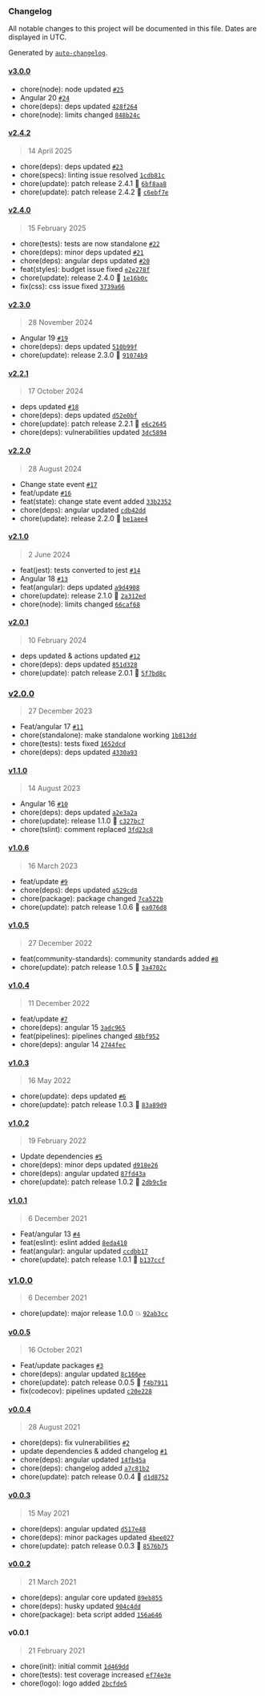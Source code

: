 ### Changelog

All notable changes to this project will be documented in this file. Dates are displayed in UTC.

Generated by [`auto-changelog`](https://github.com/CookPete/auto-changelog).

#### [v3.0.0](https://github.com/Celtian/ngx-suspense-of/compare/v2.4.2...v3.0.0)

- chore(node): node updated [`#25`](https://github.com/Celtian/ngx-suspense-of/pull/25)
- Angular 20 [`#24`](https://github.com/Celtian/ngx-suspense-of/pull/24)
- chore(deps): deps updated [`428f264`](https://github.com/Celtian/ngx-suspense-of/commit/428f264a6a8cfa7426c19a88f76b29194f5c4a51)
- chore(node): limits changed [`848b24c`](https://github.com/Celtian/ngx-suspense-of/commit/848b24c7a2c9d169498f95e9631d71d027b101f4)

#### [v2.4.2](https://github.com/Celtian/ngx-suspense-of/compare/v2.4.0...v2.4.2)

> 14 April 2025

- chore(deps): deps updated [`#23`](https://github.com/Celtian/ngx-suspense-of/pull/23)
- chore(specs): linting issue resolved [`1cdb81c`](https://github.com/Celtian/ngx-suspense-of/commit/1cdb81ccca6c88b5d13a14506a6a0fdc26d835a3)
- chore(update): patch release 2.4.1 🐛 [`6bf8aa8`](https://github.com/Celtian/ngx-suspense-of/commit/6bf8aa81192626a9cc363dfba3827c352e0e47a6)
- chore(update): patch release 2.4.2 🐛 [`c6ebf7e`](https://github.com/Celtian/ngx-suspense-of/commit/c6ebf7e1272f5303f221747601bd8cf3f9907c8d)

#### [v2.4.0](https://github.com/Celtian/ngx-suspense-of/compare/v2.3.0...v2.4.0)

> 15 February 2025

- chore(tests): tests are now standalone [`#22`](https://github.com/Celtian/ngx-suspense-of/pull/22)
- chore(deps): minor deps updated [`#21`](https://github.com/Celtian/ngx-suspense-of/pull/21)
- chore(deps): angular deps updated [`#20`](https://github.com/Celtian/ngx-suspense-of/pull/20)
- feat(styles): budget issue fixed [`e2e278f`](https://github.com/Celtian/ngx-suspense-of/commit/e2e278f724dfbacb47b12726fe5325b7febda063)
- chore(update): release 2.4.0 🚀 [`1e16b0c`](https://github.com/Celtian/ngx-suspense-of/commit/1e16b0c4e011f256fde791a69f4b2abfa87320a3)
- fix(css): css issue fixed [`3739a66`](https://github.com/Celtian/ngx-suspense-of/commit/3739a6682848c3624e2812179231e8d48852878d)

#### [v2.3.0](https://github.com/Celtian/ngx-suspense-of/compare/v2.2.1...v2.3.0)

> 28 November 2024

- Angular 19 [`#19`](https://github.com/Celtian/ngx-suspense-of/pull/19)
- chore(deps): deps updated [`510b99f`](https://github.com/Celtian/ngx-suspense-of/commit/510b99f6d1597568b20169ac23433a056992ec64)
- chore(update): release 2.3.0 🚀 [`91074b9`](https://github.com/Celtian/ngx-suspense-of/commit/91074b995c0a99f6129df25c0d67e87f70ce3ac0)

#### [v2.2.1](https://github.com/Celtian/ngx-suspense-of/compare/v2.2.0...v2.2.1)

> 17 October 2024

- deps updated [`#18`](https://github.com/Celtian/ngx-suspense-of/pull/18)
- chore(deps): deps updated [`d52e0bf`](https://github.com/Celtian/ngx-suspense-of/commit/d52e0bf0717b06b722c040fc884c2e1d5505b5a8)
- chore(update): patch release 2.2.1 🐛 [`e6c2645`](https://github.com/Celtian/ngx-suspense-of/commit/e6c2645e0575f6127a0cebba1b0daefa3bc2ea80)
- chore(deps): vulnerabilities updated [`3dc5894`](https://github.com/Celtian/ngx-suspense-of/commit/3dc5894a3c65df2349a79b954687a555c9c323ec)

#### [v2.2.0](https://github.com/Celtian/ngx-suspense-of/compare/v2.1.0...v2.2.0)

> 28 August 2024

- Change state event [`#17`](https://github.com/Celtian/ngx-suspense-of/pull/17)
- feat/update [`#16`](https://github.com/Celtian/ngx-suspense-of/pull/16)
- feat(state): change state event added [`33b2352`](https://github.com/Celtian/ngx-suspense-of/commit/33b2352ccc436179de4e1e51a119ba2b462ef8f0)
- chore(deps): angular updated [`cdb42dd`](https://github.com/Celtian/ngx-suspense-of/commit/cdb42dd6777b91f4e5020692bfe22fde8f3232b6)
- chore(update): release 2.2.0 🚀 [`be1aee4`](https://github.com/Celtian/ngx-suspense-of/commit/be1aee4ea3d26b44214f7e91bd52d137272bf848)

#### [v2.1.0](https://github.com/Celtian/ngx-suspense-of/compare/v2.0.1...v2.1.0)

> 2 June 2024

- feat(jest): tests converted to jest [`#14`](https://github.com/Celtian/ngx-suspense-of/pull/14)
- Angular 18 [`#13`](https://github.com/Celtian/ngx-suspense-of/pull/13)
- feat(angular): deps updated [`a9d4908`](https://github.com/Celtian/ngx-suspense-of/commit/a9d49088416bc599efad900957739f0c3a83bf82)
- chore(update): release 2.1.0 🚀 [`2a312ed`](https://github.com/Celtian/ngx-suspense-of/commit/2a312ed9c086807334ed4e6a28279a04ed194eae)
- chore(node): limits changed [`66caf68`](https://github.com/Celtian/ngx-suspense-of/commit/66caf685c8e6ddfad784225a992957551d51c737)

#### [v2.0.1](https://github.com/Celtian/ngx-suspense-of/compare/v2.0.0...v2.0.1)

> 10 February 2024

- deps updated & actions updated [`#12`](https://github.com/Celtian/ngx-suspense-of/pull/12)
- chore(deps): deps updated [`851d328`](https://github.com/Celtian/ngx-suspense-of/commit/851d3281041fb407d58e00597e254bd967c554a0)
- chore(update): patch release 2.0.1 🐛 [`5f7bd8c`](https://github.com/Celtian/ngx-suspense-of/commit/5f7bd8cadc789e90e5ae157c90fdcb4dfb89be01)

### [v2.0.0](https://github.com/Celtian/ngx-suspense-of/compare/v1.1.0...v2.0.0)

> 27 December 2023

- Feat/angular 17 [`#11`](https://github.com/Celtian/ngx-suspense-of/pull/11)
- chore(standalone): make standalone working [`1b813dd`](https://github.com/Celtian/ngx-suspense-of/commit/1b813ddf32d6bd256ef542e2a79c8094c1a5f8f9)
- chore(tests): tests fixed [`1652dcd`](https://github.com/Celtian/ngx-suspense-of/commit/1652dcd8e3b1ba8bf991524d050995200b4819bc)
- chore(deps): deps updated [`4330a93`](https://github.com/Celtian/ngx-suspense-of/commit/4330a9329d601bf37108547ec8908560b2c0d1ae)

#### [v1.1.0](https://github.com/Celtian/ngx-suspense-of/compare/v1.0.6...v1.1.0)

> 14 August 2023

- Angular 16 [`#10`](https://github.com/Celtian/ngx-suspense-of/pull/10)
- chore(deps): deps updated [`a2e3a2a`](https://github.com/Celtian/ngx-suspense-of/commit/a2e3a2a045f81b926e174222aee5832f6ba0c020)
- chore(update): release 1.1.0 🚀 [`c327bc7`](https://github.com/Celtian/ngx-suspense-of/commit/c327bc79ccd2701404ad02c71e078166ea37dc53)
- chore(tslint): comment replaced [`3fd23c8`](https://github.com/Celtian/ngx-suspense-of/commit/3fd23c839fe655c6321196daedd6764320910254)

#### [v1.0.6](https://github.com/Celtian/ngx-suspense-of/compare/v1.0.5...v1.0.6)

> 16 March 2023

- feat/update [`#9`](https://github.com/Celtian/ngx-suspense-of/pull/9)
- chore(deps): deps updated [`a529cd8`](https://github.com/Celtian/ngx-suspense-of/commit/a529cd83701665fa1452a83058013148f89584e1)
- chore(package): package changed [`7ca522b`](https://github.com/Celtian/ngx-suspense-of/commit/7ca522b780c2ec08efd5d2d2fe686b27394c7251)
- chore(update): patch release 1.0.6 🐛 [`ea076d8`](https://github.com/Celtian/ngx-suspense-of/commit/ea076d8cdd28fef0529d327637ccce144c77a42b)

#### [v1.0.5](https://github.com/Celtian/ngx-suspense-of/compare/v1.0.4...v1.0.5)

> 27 December 2022

- feat(community-standards): community standards added [`#8`](https://github.com/Celtian/ngx-suspense-of/pull/8)
- chore(update): patch release 1.0.5 🐛 [`3a4702c`](https://github.com/Celtian/ngx-suspense-of/commit/3a4702c55f7ad62ce91441506b9f09c0c15cf573)

#### [v1.0.4](https://github.com/Celtian/ngx-suspense-of/compare/v1.0.3...v1.0.4)

> 11 December 2022

- feat/update [`#7`](https://github.com/Celtian/ngx-suspense-of/pull/7)
- chore(deps): angular 15 [`3adc965`](https://github.com/Celtian/ngx-suspense-of/commit/3adc9656c5a132ab4675efbfa197543ac4fb4994)
- feat(pipelines): pipelines changed [`48bf952`](https://github.com/Celtian/ngx-suspense-of/commit/48bf95243e3507d272ac4005fcdc4b47a98b4092)
- chore(deps): angular 14 [`2744fec`](https://github.com/Celtian/ngx-suspense-of/commit/2744fec025f0d5611dce8805367d6bf3c53dd651)

#### [v1.0.3](https://github.com/Celtian/ngx-suspense-of/compare/v1.0.2...v1.0.3)

> 16 May 2022

- chore(update): deps updated [`#6`](https://github.com/Celtian/ngx-suspense-of/pull/6)
- chore(update): patch release 1.0.3 🐛 [`83a89d9`](https://github.com/Celtian/ngx-suspense-of/commit/83a89d9796e804760b36eaeed1c935f7b030ee69)

#### [v1.0.2](https://github.com/Celtian/ngx-suspense-of/compare/v1.0.1...v1.0.2)

> 19 February 2022

- Update dependencies [`#5`](https://github.com/Celtian/ngx-suspense-of/pull/5)
- chore(deps): minor deps updated [`d918e26`](https://github.com/Celtian/ngx-suspense-of/commit/d918e2682e8469dbbc86596d7e9843335017086d)
- chore(deps): angular updated [`87fd43a`](https://github.com/Celtian/ngx-suspense-of/commit/87fd43aadecb5140d1cf89a4079c7c38ad3a5fa1)
- chore(update): patch release 1.0.2 🐛 [`2db9c5e`](https://github.com/Celtian/ngx-suspense-of/commit/2db9c5e75b850de70008d45c356d538cbdd1a07a)

#### [v1.0.1](https://github.com/Celtian/ngx-suspense-of/compare/v1.0.0...v1.0.1)

> 6 December 2021

- Feat/angular 13 [`#4`](https://github.com/Celtian/ngx-suspense-of/pull/4)
- feat(eslint): eslint added [`8eda410`](https://github.com/Celtian/ngx-suspense-of/commit/8eda410d89c73880d02025f3d8b91c45ee0bda77)
- feat(angular): angular updated [`ccdbb17`](https://github.com/Celtian/ngx-suspense-of/commit/ccdbb174c6f835872dd07355ae5429f1d82cfc3e)
- chore(update): patch release 1.0.1 🐛 [`b137ccf`](https://github.com/Celtian/ngx-suspense-of/commit/b137ccf0debfbaffd781ae23c4262f6e0fa430c8)

### [v1.0.0](https://github.com/Celtian/ngx-suspense-of/compare/v0.0.5...v1.0.0)

> 6 December 2021

- chore(update): major release 1.0.0 💥 [`92ab3cc`](https://github.com/Celtian/ngx-suspense-of/commit/92ab3ccd347dc5b7cc7b906b55917b67e0f074ab)

#### [v0.0.5](https://github.com/Celtian/ngx-suspense-of/compare/v0.0.4...v0.0.5)

> 16 October 2021

- Feat/update packages [`#3`](https://github.com/Celtian/ngx-suspense-of/pull/3)
- chore(deps): angular updated [`8c166ee`](https://github.com/Celtian/ngx-suspense-of/commit/8c166ee41435ab07ba2b6e50dd5476ab2020b429)
- chore(update): patch release 0.0.5 🐛 [`f4b7911`](https://github.com/Celtian/ngx-suspense-of/commit/f4b7911e315d9658be2aadb989d4e6fd81ed3e93)
- fix(codecov): pipelines updated [`c20e228`](https://github.com/Celtian/ngx-suspense-of/commit/c20e2282f43dad4f86c71d2217b04c5775890c0e)

#### [v0.0.4](https://github.com/Celtian/ngx-suspense-of/compare/v0.0.3...v0.0.4)

> 28 August 2021

- chore(deps): fix vulnerabilities [`#2`](https://github.com/Celtian/ngx-suspense-of/pull/2)
- update dependencies & added changelog [`#1`](https://github.com/Celtian/ngx-suspense-of/pull/1)
- chore(deps): angular updated [`14fb45a`](https://github.com/Celtian/ngx-suspense-of/commit/14fb45a70dd5873b89cb0b63f072d06b1b6936c7)
- chore(deps): changelog added [`a7c81b2`](https://github.com/Celtian/ngx-suspense-of/commit/a7c81b24da4a85103a88f787121c4fe792d7fb9a)
- chore(update): patch release 0.0.4 🐛 [`d1d8752`](https://github.com/Celtian/ngx-suspense-of/commit/d1d8752d00d1b63b891d0631b6172ee4fe08e722)

#### [v0.0.3](https://github.com/Celtian/ngx-suspense-of/compare/v0.0.2...v0.0.3)

> 15 May 2021

- chore(deps): angular updated [`d517e48`](https://github.com/Celtian/ngx-suspense-of/commit/d517e48d22aeee0107325b625b73d8a69ac3f567)
- chore(deps): minor packages updated [`4bee027`](https://github.com/Celtian/ngx-suspense-of/commit/4bee027b1db6582c58997801105297bcd5622993)
- chore(update): patch release 0.0.3 🐛 [`8576b75`](https://github.com/Celtian/ngx-suspense-of/commit/8576b752705f1115dd3e74ae330127bdba9c235a)

#### [v0.0.2](https://github.com/Celtian/ngx-suspense-of/compare/v0.0.1...v0.0.2)

> 21 March 2021

- chore(deps): angular core updated [`89eb855`](https://github.com/Celtian/ngx-suspense-of/commit/89eb855c748c2ae572307333475d8b65bbc43b4b)
- chore(deps): husky updated [`904c4dd`](https://github.com/Celtian/ngx-suspense-of/commit/904c4ddd3089d033ef9d25816798d6cdd40d1dba)
- chore(package): beta script added [`156a646`](https://github.com/Celtian/ngx-suspense-of/commit/156a6464a11c120e580659454993725d1d2bc403)

#### v0.0.1

> 21 February 2021

- chore(init): initial commit [`1d469dd`](https://github.com/Celtian/ngx-suspense-of/commit/1d469dd64813a44c7ca336a239ce36b890253678)
- chore(tests): test coverage increased [`ef74e3e`](https://github.com/Celtian/ngx-suspense-of/commit/ef74e3e97b9dab1e952a072d3296978debca744b)
- chore(logo): logo added [`2bcfde5`](https://github.com/Celtian/ngx-suspense-of/commit/2bcfde502b23467f2cdead6746095ea79abe7cc1)
